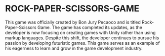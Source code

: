 # ROCK-PAPER-SCISSORS-GAME
This game was officially created by Bon Jury Pecaoco and is titled Rock-Paper-Scissors Game. The game has completed its updates, as the developer is now focusing on creating games with Unity rather than using markup languages. Despite this shift, the developer continues to pursue his passion by developing futuristic games. This game serves as an example of his eagerness to learn and grow in the game development industry.



